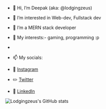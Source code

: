- 👋 Hi, I’m Deepak (aka: @lodgingzeus)
- 👀 I’m interested in Web-dev, Fullstack dev
- 🌱 I’m a MERN stack developer

- 🌱 My interests:- gaming, programming :p
- 
- 📫 My socials: 
- :movie_camera: [Instagram](https://www.instagram.com/bhagatd585)
- :pencil2: [Twitter](https://twitter.com/abhinandan1311)
- :office: [LinkedIn](https://www.linkedin.com/in/deepak-bhagat-a39277178/)


![Lodgingzeus's GitHub stats](https://github-readme-stats.vercel.app/api?username=lodgingzeus&show_icons=true&theme=radical)
